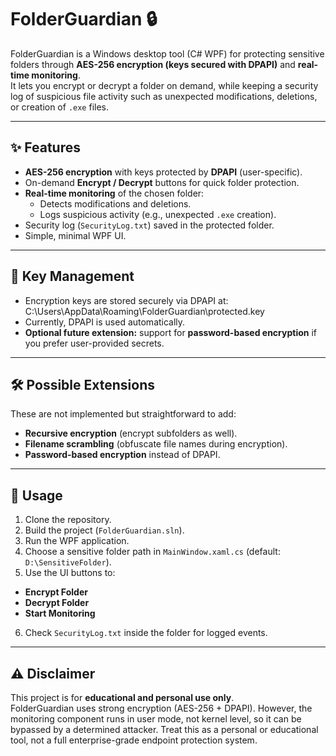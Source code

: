 # FolderGuardian 🔒

FolderGuardian is a Windows desktop tool (C# WPF) for protecting sensitive folders through **AES-256 encryption (keys secured with DPAPI)** and **real-time monitoring**.  
It lets you encrypt or decrypt a folder on demand, while keeping a security log of suspicious file activity such as unexpected modifications, deletions, or creation of `.exe` files.

---

## ✨ Features
- **AES-256 encryption** with keys protected by **DPAPI** (user-specific).
- On-demand **Encrypt / Decrypt** buttons for quick folder protection.
- **Real-time monitoring** of the chosen folder:
  - Detects modifications and deletions.
  - Logs suspicious activity (e.g., unexpected `.exe` creation).
- Security log (`SecurityLog.txt`) saved in the protected folder.
- Simple, minimal WPF UI.

---

## 🔑 Key Management
- Encryption keys are stored securely via DPAPI at:
C:\Users<YourName>\AppData\Roaming\FolderGuardian\protected.key
- Currently, DPAPI is used automatically.  
- **Optional future extension:** support for **password-based encryption** if you prefer user-provided secrets.

---

## 🛠️ Possible Extensions
These are not implemented but straightforward to add:
- **Recursive encryption** (encrypt subfolders as well).
- **Filename scrambling** (obfuscate file names during encryption).
- **Password-based encryption** instead of DPAPI.

---

## 🚀 Usage
1. Clone the repository.
2. Build the project (`FolderGuardian.sln`).
3. Run the WPF application.
4. Choose a sensitive folder path in `MainWindow.xaml.cs` (default: `D:\SensitiveFolder`).
5. Use the UI buttons to:
 - **Encrypt Folder**
 - **Decrypt Folder**
 - **Start Monitoring**
6. Check `SecurityLog.txt` inside the folder for logged events.

---

## ⚠️ Disclaimer
This project is for **educational and personal use only**.  
FolderGuardian uses strong encryption (AES-256 + DPAPI).
However, the monitoring component runs in user mode, not kernel level, so it can be bypassed by a determined attacker.
Treat this as a personal or educational tool, not a full enterprise-grade endpoint protection system.

